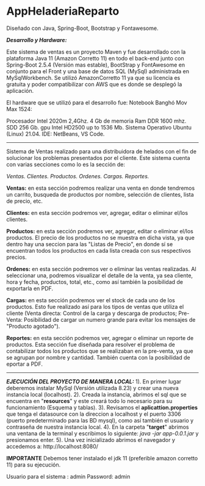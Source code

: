 # AppHeladeriaReparto
Diseñado con Java, Spring-Boot, Bootstrap y Fontawesome.

**_Desarrollo y Hardware:_**

Este sistema de ventas es un proyecto Maven y fue desarrollado con la plataforma Java 11 (Amazon Corretto 11) en todo el back-end
junto con Spring-Boot 2.5.4 (Versión mas estable), BootStrap y FontAwesome en conjunto para el Front y una base de datos SQL (MySql)
administrada en MySqlWorkbench.
Se utilizó AmazonCorretto 11 ya que su licencia es gratuita y poder compatibilizar con AWS que es donde se desplegó la aplicación.

El hardware que se utilizó para el desarrollo fue:
Notebook Banghó Mov Max 1524:

Procesador Intel 2020m 2,4Ghz.
4 Gb de memoria Ram DDR 1600 mhz.
SDD 256 Gb.
gpu Intel HD2500 up to 1536 Mb.
Sistema Operativo Ubuntu (Linux) 21.04.
IDE: NetBeans, VS Code.

----------------------------------------------------------------------------------------------------------------------------------------

Sistema de Ventas realizado para una distribuidora de helados con el fin de solucionar 
los problemas presentados por el cliente. Este sistema cuenta con varias secciones como lo 
es la sección de:

_Ventas.
Clientes.
Productos.
Ordenes.
Cargas.
Reportes._

**Ventas:** en esta sección podremos realizar una venta en donde tendremos un carrito, busqueda de productos por nombre,
selección de clientes, lista de precio, etc.

**Clientes:** en esta sección podremos ver, agregar, editar o eliminar el/los clientes.

**Productos:** en esta sección podremos ver, agregar, editar o eliminar el/los productos. El precio de los productos no se
muestra en dicha vista, ya que dentro hay una seccion para las "Listas de Precio", en donde sí se encuentran todos los productos
en cada lista creada con sus respectivos precios.

**Ordenes:** en esta sección podremos ver o eliminar las ventas realizadas. Al seleccionar una, podremos visualizar el detalle 
de la venta, ya sea cliente, hora y fecha, productos, total, etc., como así también la posibilidad de exportarla en PDF.

**Cargas:** en esta sección podremos ver el stock de cada uno de los productos. Esto fue realizado así para los tipos de ventas que
utiliza el cliente (Venta directa: Control de la carga y descarga de productos; Pre-Venta: Posibilidad de cargar un numero grande
para evitar los mensajes de "Producto agotado").

**Reportes:** en esta sección podremos ver, agregar o eliminar un reporte de productos. Esta sección fue diseñada para resolver el problema
de contabilizar todos los productos que se realizaban en la pre-venta, ya que se agrupan por nombre y cantidad. También cuenta con la posibilidad
de eportar a PDF.

----------------------------------------------------------------------------------------------------------------------------------------

**_EJECUCIÓN DEL PROYECTO DE MANERA LOCAL:_**
1). En primer lugar deberemos instalar MySql (Versión utilizada 8.23) y crear una nueva instancia local (localhost).
2). Creada la instancia, abrimos el sql que se encuentra en "**resources**" y este creará todo lo necesario para su funcionamiento (Esquema y tablas). 
3). Revisamos el **aplicattion.properties** que tenga el datasource con la direccion a localhost y el puerto 3306 (puerto predeterminado para las BD mysql),
como así también el usuario y contraseña de nuestra instancia local.
4). En la carpeta "**target**" abrimos una ventana de la terminal y escribimos lo siguiente: 
_java -jar app-0.0.1.jar_ y presionamos enter.
5). Una vez inicializado abrimos el navegador y accedemos a: http://localhost:8080/ 

**IMPORTANTE**
Debemos tener instalado el jdk 11 (preferible amazon corretto 11) para su ejecución.

Usuario para el sistema : admin
Password: admin
